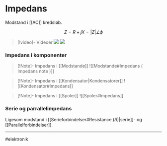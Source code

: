# Impedans
Modstand i [[AC]] kredsløb.

$$Z=R+jX = |Z|\angle \phi$$

>[!video]- Videoer
>![](https://www.youtube.com/watch?v=8D9XPDNY3Mk)
>![](https://www.youtube.com/watch?v=W2VwAL7-8-o)


### Impedans i komponenter

>[!Note]- Impedans i [[Modstande]]
>![[Modstande#Impedans ( Impedans note )]]

>[!Note]- Impedans i [[Kondensator|Kondensatorer]]
>![[Kondensator#Impedans]]

>[!Note]- Impedans i [[Spoler]]
>![[Spoler#Impedans]]


### Serie og parrallelimpedans
Ligesom modstand i [[Serieforbindelser#Resistance ($R$)|serie]]- og [[Parallelforbindelser]].


---
#elektronik
